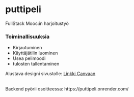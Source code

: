 # puttipeli
FullStack Mooc:in harjoitustyö

### Toiminallisuuksia
- Kirjautuminen
- Käyttäjätilin luominen
- Usea pelimoodi
- tulosten tallentaminen

Alustava designi sivustolle:
	[Linkki Canvaan](https://www.canva.com/design/DAF250LJGbo/3TtRJPhuMGxBiNyxib46Zw/edit?utm_content=DAF250LJGbo&utm_campaign=designshare&utm_medium=link2&utm_source=sharebutton)

 <br>
 Backend pyörii osoitteessa: https://puttipeli.onrender.com/
